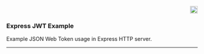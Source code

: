<p align="right"><a href="https://github.com/enesthedev/express-jwt-example/blob/master/README_TR.md" title="Bu sayfayı Türkçe olarak görüntüle" target="_blank"><img height="20" src="https://github.com/enesthedev/art/blob/master/see-at-turkish.ico"/></a></p>

<main align="left">
    <h3>Express JWT Example</h3>
    <p>Example JSON Web Token usage in Express HTTP server.</p>
    <hr />
</main>
